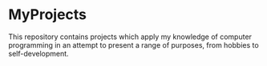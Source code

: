 # MyProjects
This repository contains projects which apply my knowledge of computer programming in an attempt to present a range of purposes, from hobbies to self-development.
